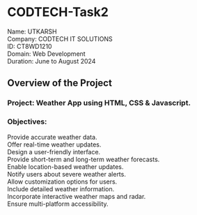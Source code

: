 # CODTECH-Task2
Name: UTKARSH <br>
Company: CODTECH IT SOLUTIONS <br>
ID: CT8WD1210 <br>
Domain: Web Development <br>
Duration: June to August 2024 <br>

## Overview of the Project

### Project: Weather App using HTML, CSS & Javascript.

### Objectives:
Provide accurate weather data. <br>
Offer real-time weather updates. <br>
Design a user-friendly interface. <br>
Provide short-term and long-term weather forecasts. <br>
Enable location-based weather updates. <br>
Notify users about severe weather alerts. <br>
Allow customization options for users. <br>
Include detailed weather information. <br>
Incorporate interactive weather maps and radar. <br>
Ensure multi-platform accessibility. <br>
